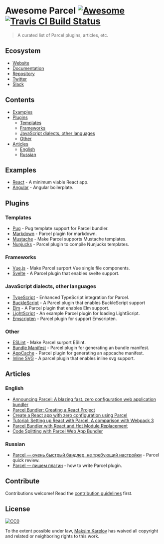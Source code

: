 # Awesome Parcel [![Awesome](https://cdn.rawgit.com/sindresorhus/awesome/d7305f38d29fed78fa85652e3a63e154dd8e8829/media/badge.svg)](https://github.com/sindresorhus/awesome) [![Travis CI Build Status](https://travis-ci.org/parcel-bundler/awesome-parcel.svg?branch=master)](https://travis-ci.org/parcel-bundler/awesome-parcel)

> A curated list of Parcel plugins, articles, etc.


## Ecosystem
- [Website](https://parceljs.org)
- [Documentation](https://parceljs.org/getting_started.html)
- [Repository](https://github.com/parcel-bundler/parcel)
- [Twitter](https://twitter.com/parceljs)
- [Slack](https://slack.parceljs.org/)


## Contents

- [Examples](#examples)
- [Plugins](#plugins)
    - [Templates](#templates)
    - [Frameworks](#frameworks)
    - [JavaScript dialects, other languages](#javascript-dialects-other-languages)
    - [Other](#other)
- [Articles](#articles)
    - [English](#english)
    - [Russian](#russian)


## Examples

- [React](https://github.com/jaredpalmer/react-parcel-example) - A minimum viable React app.
- [Angular](https://github.com/DeMoorJasper/Angular-Parcel-Boilerplate) - Angular boilerplate.


## Plugins

### Templates

- [Pug](https://github.com/Ty3uK/parcel-plugin-pug) - Pug template support for Parcel bundler.
- [Markdown](https://github.com/gongpeione/parcel-plugin-markdown) - Parcel plugin for markdown.
- [Mustache](https://github.com/suuzee/parcel-plugin-mustache) - Make Parcel supports Mustache templates.
- [Nunjucks](https://github.com/devmattrick/parcel-plugin-nunjucks) - Parcel plugin to compile Nunjucks templates.

### Frameworks

- [Vue.js](https://github.com/lc60005457/parcel-plugin-vue) - Make Parcel surport Vue single file components.
- [Svelte](https://github.com/DeMoorJasper/parcel-plugin-svelte) - A Parcel plugin that enables svelte support.

### JavaScript dialects, other languages

- [TypeScript](https://github.com/fathyb/parcel-plugin-typescript) - Enhanced TypeScript integration for Parcel.
- [BuckleScript](https://github.com/jihchi/parcel-plugin-bucklescript) - A Parcel plugin that enables BuckleScript support
- [Elm](https://github.com/ssuman/parcel-plugin-elm) - A Parcel plugin that enables Elm support.
- [LightScript](https://github.com/chee/parcel-plugin-lightscript) - An example Parcel plugin for loading LightScript.
- [Emscripten](https://github.com/taktod/parcel-plugin-emc) - Parcel plugin for support Emscripten.

### Other

- [ESLint](https://github.com/lc60005457/parcel-plugin-eslint) - Make Parcel surport ESlint.
- [Bundle Manifest](https://github.com/mugi-uno/parcel-plugin-bundle-manifest) - Parcel plugin for generating an bundle manifest.
- [AppCache](https://github.com/pierredavidbelanger/parcel-plugin-appcache) - Parcel plugin for generating an appcache manifest.
- [Inline SVG](https://github.com/albinotonnina/parcel-plugin-inlinesvg) - A parcel plugin that enables inline svg support.


## Articles

### English

- [Announcing Parcel: A blazing fast, zero configuration web application bundler](https://hackernoon.com/announcing-parcel-a-blazing-fast-zero-configuration-web-application-bundler-feac43aac0f1?source=search_post---------0)
- [Parcel Bundler: Creating a React Project](https://medium.com/@oieduardorabelo/parcel-bundler-criando-um-projeto-react-1a620a151e34)
- [Create a React app with zero configuration using Parcel](https://medium.com/@ReactJS_News/create-a-react-app-with-zero-configuration-using-parcel-462aa304bc6b)
- [Tutorial: Setting up React with Parcel. A comparison with Webpack 3](https://codeburst.io/tutorial-setting-up-react-with-parcel-a-comparison-with-webpack-3-dc628de8d1c)
- [Parcel Bundler with React and Hot Module Replacement](https://medium.com/@davidskang/parcel-bundler-with-react-and-hot-module-replacement-7f92efd25584)
- [Code Splitting with Parcel Web App Bundler](https://hackernoon.com/code-splitting-with-parcel-web-app-bundler-fe06cc3a20da)

### Russian

- [Parcel — очень быстрый бандлер, не требующий настройки](https://habrahabr.ru/post/344486/) - Parcel quick review.
- [Parcel — пишем плагин](https://habrahabr.ru/post/344858/) - how to write Parcel plugin.


## Contribute

Contributions welcome! Read the [contribution guidelines](contributing.md) first.


## License

[![CC0](https://mirrors.creativecommons.org/presskit/buttons/88x31/svg/cc-zero.svg)](https://creativecommons.org/publicdomain/zero/1.0/)

To the extent possible under law, [Maksim Karelov](https://github.com/Ty3uK) has waived all copyright and
related or neighboring rights to this work.
